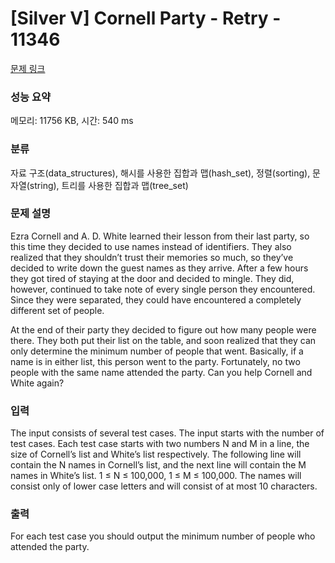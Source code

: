 # [Silver V] Cornell Party - Retry - 11346 

[문제 링크](https://www.acmicpc.net/problem/11346) 

### 성능 요약

메모리: 11756 KB, 시간: 540 ms

### 분류

자료 구조(data_structures), 해시를 사용한 집합과 맵(hash_set), 정렬(sorting), 문자열(string), 트리를 사용한 집합과 맵(tree_set)

### 문제 설명

<p>Ezra Cornell and A. D. White learned their lesson from their last party, so this time they decided to use names instead of identifiers. They also realized that they shouldn’t trust their memories so much, so they’ve decided to write down the guest names as they arrive. After a few hours they got tired of staying at the door and decided to mingle. They did, however, continued to take note of every single person they encountered. Since they were separated, they could have encountered a completely different set of people.</p>

<p>At the end of their party they decided to figure out how many people were there. They both put their list on the table, and soon realized that they can only determine the minimum number of people that went. Basically, if a name is in either list, this person went to the party. Fortunately, no two people with the same name attended the party. Can you help Cornell and White again?</p>

### 입력 

 <p>The input consists of several test cases. The input starts with the number of test cases. Each test case starts with two numbers N and M in a line, the size of Cornell’s list and White’s list respectively. The following line will contain the N names in Cornell’s list, and the next line will contain the M names in White’s list. 1 ≤ N ≤ 100,000, 1 ≤ M ≤ 100,000. The names will consist only of lower case letters and will consist of at most 10 characters.</p>

### 출력 

 <p>For each test case you should output the minimum number of people who attended the party.</p>

